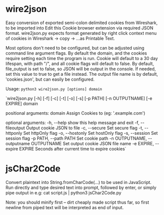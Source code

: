 # wire2json
Easy conversion of exported semi-colon delimited cookies from Wireshark, to be imported into Edit this Cookie browser extension via required JSON format. wire2json.py expects format generated by right click context menu of cookies in Wireshark -> copy -> ...as Printable Text.

Most options don't need to be configured, but can be adjusted using command line argument flags.
By default the domain, and the cookies require setting each time the program is run. Cookie will default to a 30 day lifespan, with path "/", and all cookie flags will default to false.
By default, file_output is set to false, so JSON will be output in the console. If needed, set this value to true to get a file instead.
The output file name is by default, 'cookies.json', but can easily be configured.

Usage: `python3 wire2json.py [options] domain`

`wire2json.py [-h] [-f] [-c] [-t] [-o] [-s] [-p PATH] [-n OUTPUTNAME]
                    [-e EXPIRE]
                    domain

positional arguments:
  domain                Assign Cookies to (eg: '.example.com')

optional arguments:
  -h, --help            show this help message and exit
  -f, --fileoutput      Output cookie JSON to file
  -c, --secure          Set secure flag
  -t, --httponly        Set httpOnly flag
  -o, --hostonly        Set hostOnly flag
  -s, --session         Set session flag
  -p PATH, --path PATH  Set cookie path
  -n OUTPUTNAME, --outputname OUTPUTNAME
                        Set output cookie JSON file name
  -e EXPIRE, --expire EXPIRE
                        Seconds after current time to expire cookies`

# jsChar2Code
Convert plaintext into String.fromCharCode(...) to be used in JavaScript. Run directly and type desired text into prompt, followed by enter, or simply pipe output in e.g: cat script.js | python3 jsChar2Code.py

Note: you should minify first – dirt cheaply made script thus far, so first newline from piped text will be interpreted as end of input.
